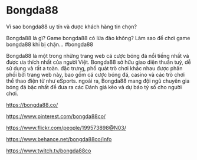 # Bongda88

Vì sao bongda88 uy tín và được khách hàng tin chọn?

Bongda88 là gì? Game bongda88 có lừa đảo không? Làm sao để chơi game bongda88 khi bị chặn...
#bongda88

Bongda88 là một trong những trang web cá cược bóng đá nổi tiếng nhất và được ưa thích nhất của người Việt. Bongda88 sở hữu giao diện thuần tuý, dễ sử dụng và rất a toàn. đặc trưng, phổ quát trò chơi khác nhau được phân phối bởi trang web này, bao gồm cá cược bóng đá, casino và các trò chơi thể thao điện tử như eSports. ngoài ra, Bongda88 mang đội ngũ chuyên gia bóng đá bậc nhất để đưa ra các Đánh giá kèo và dự báo tỷ số cho người chơi.

https://bongda88.co/

https://www.pinterest.com/bongda88co/

https://www.flickr.com/people/199573898@N03/

https://www.behance.net/bongda88co/info

https://www.twitch.tv/bongda88co

